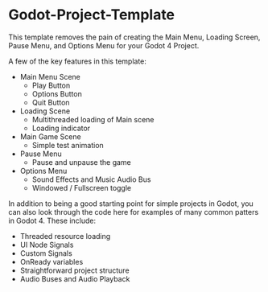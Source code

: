 # Godot-Project-Template

This template removes the pain of creating the Main Menu, Loading Screen, Pause Menu, and Options Menu for your Godot 4 Project.

A few of the key features in this template:
- Main Menu Scene
    - Play Button
    - Options Button
    - Quit Button
- Loading Scene
    - Multithreaded loading of Main scene
    - Loading indicator
- Main Game Scene
    - Simple test animation
- Pause Menu
    - Pause and unpause the game
- Options Menu
    - Sound Effects and Music Audio Bus
    - Windowed / Fullscreen toggle


In addition to being a good starting point for simple projects in Godot, you can also look through the code here for examples of many common patters in Godot 4. These include:
- Threaded resource loading
- UI Node Signals
- Custom Signals
- OnReady variables
- Straightforward project structure
- Audio Buses and Audio Playback
